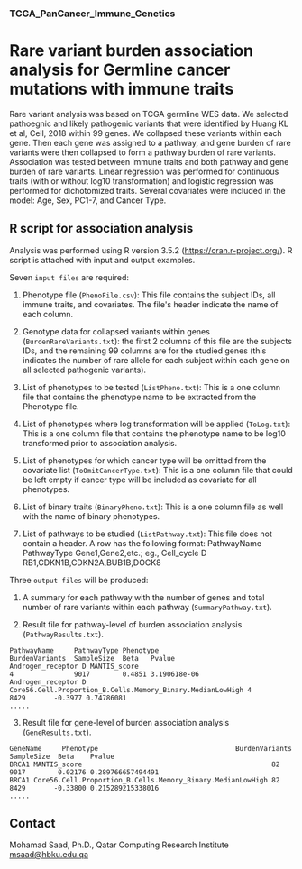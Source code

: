 ### TCGA_PanCancer_Immune_Genetics




# Rare variant burden association analysis for Germline cancer mutations with immune traits
Rare variant analysis was based on TCGA germline WES data. We selected pathoegnic and likely pathogenic variants that were identified by Huang KL et al, Cell, 2018 within 99 genes. We collapsed these variants within each gene. Then each gene was assigned to a pathway, and gene burden of rare variants were then collapsed to form a pathway burden of rare variants. Association was tested between immune traits and both pathway and gene burden of rare variants. Linear regression was performed for continuous traits (with or without log10 transformation) and logistic regression was performed for dichotomized traits. Several covariates were included in the model: Age, Sex, PC1-7, and Cancer Type.

## R script for association analysis
Analysis was performed using R version 3.5.2 (https://cran.r-project.org/). R script is attached with input and output examples. 

Seven ```input files``` are required:
1. Phenotype file (```PhenoFile.csv```): This file contains the subject IDs, all immune traits, and covariates. The file's header indicate the name of each column. 

2. Genotype data for collapsed variants within genes (```BurdenRareVariants.txt```): the first 2 columns of this file are the subjects IDs, and the remaining 99 columns are for the studied genes (this indicates the number of rare allele for each subject within each gene on all selected pathogenic variants).

3. List of phenotypes to be tested (```ListPheno.txt```): This is a one column file that contains the phenotype name to be extracted from the Phenotype file. 

4. List of phenotypes where log transformation will be applied (```ToLog.txt```): This is a one column file that contains the phenotype name to be log10 transformed prior to association analysis.

5. List of phenotypes for which cancer type will be omitted from the covariate list (```ToOmitCancerType.txt```): This is a one column file that could be left empty if cancer type will be included as covariate for all phenotypes.

6. List of binary traits (```BinaryPheno.txt```): This is a one column file as well with the name of binary phenotypes.

7. List of pathways to be studied (```ListPathway.txt```): This file does not contain a header. A row has the following format: PathwayName PathwayType Gene1,Gene2,etc.; eg., Cell_cycle D RB1,CDKN1B,CDKN2A,BUB1B,DOCK8

Three ```output files``` will be produced:
1. A summary for each pathway with the number of genes and total number of rare variants within each pathway (```SummaryPathway.txt```). 

2. Result file for pathway-level of burden association analysis (```PathwayResults.txt```).
```
PathwayName     PathwayType Phenotype                                          BurdenVariants  SampleSize  Beta   Pvalue
Androgen_receptor D MANTIS_score                                               4               9017        0.4851 3.190618e-06
Androgen_receptor D Core56.Cell.Proportion_B.Cells.Memory_Binary.MedianLowHigh 4               8429       -0.3977 0.74786081
.....
```

3. Result file for gene-level of burden association analysis (```GeneResults.txt```).
```
GeneName     Phenotype                                  BurdenVariants  SampleSize  Beta    Pvalue
BRCA1 MANTIS_score                                               82     9017        0.02176 0.289766657494491
BRCA1 Core56.Cell.Proportion_B.Cells.Memory_Binary.MedianLowHigh 82     8429       -0.33800 0.215289215338016
.....
```



## Contact

Mohamad Saad, Ph.D., Qatar Computing Research Institute
msaad@hbku.edu.qa
